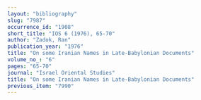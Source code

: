 ```yaml
---
layout: "bibliography"
slug: "7987"
occurrence_id: "1908"
short_title: "IOS 6 (1976), 65-70"
author: "Zadok, Ran"
publication_year: "1976"
title: "On some Iranian Names in Late-Babylonian Documents"
volume_no_: "6"
pages: "65-70"
journal: "Israel Oriental Studies"
title: "On some Iranian Names in Late-Babylonian Documents"
previous_item: "7990"
---
```

